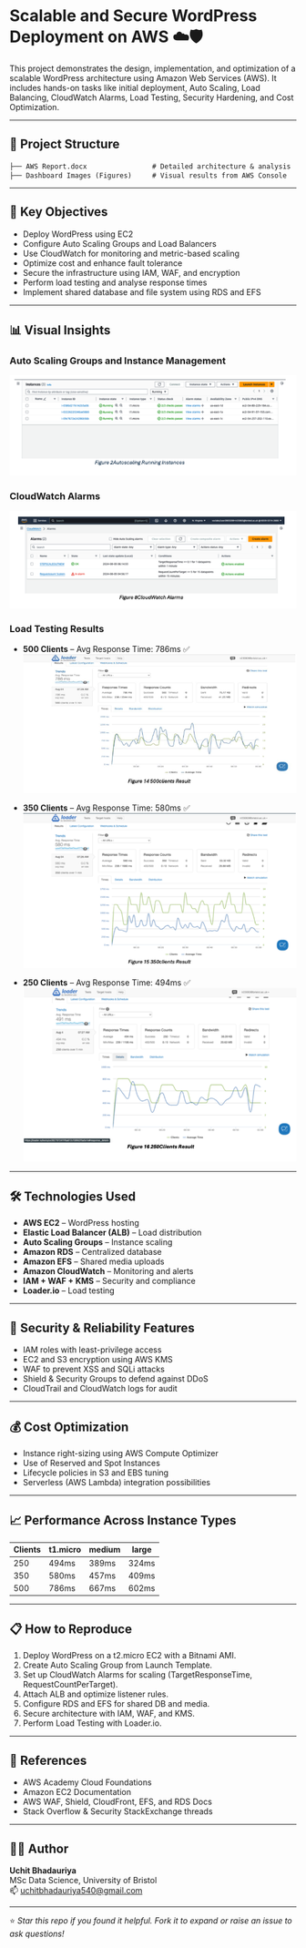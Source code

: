 
# Scalable and Secure WordPress Deployment on AWS ☁️🛡️

This project demonstrates the design, implementation, and optimization of a scalable WordPress architecture using Amazon Web Services (AWS). It includes hands-on tasks like initial deployment, Auto Scaling, Load Balancing, CloudWatch Alarms, Load Testing, Security Hardening, and Cost Optimization.

---

## 📂 Project Structure

```
├── AWS Report.docx                # Detailed architecture & analysis
├── Dashboard Images (Figures)     # Visual results from AWS Console
```

---

## 🧠 Key Objectives

- Deploy WordPress using EC2
- Configure Auto Scaling Groups and Load Balancers
- Use CloudWatch for monitoring and metric-based scaling
- Optimize cost and enhance fault tolerance
- Secure the infrastructure using IAM, WAF, and encryption
- Perform load testing and analyse response times
- Implement shared database and file system using RDS and EFS

---

## 📊 Visual Insights

### Auto Scaling Groups and Instance Management
![AutoScaling Group](images/autoscaling_group.png)

### CloudWatch Alarms
![CloudWatch Alarms](images/cloudwatch_alarms.png)

### Load Testing Results
- **500 Clients** – Avg Response Time: 786ms ✅
![500 Clients](images/500_clients.png)

- **350 Clients** – Avg Response Time: 580ms ✅
![350 Clients](images/350_clients.png)

- **250 Clients** – Avg Response Time: 494ms ✅
![250 Clients](images/250_clients.png)

---

## 🛠️ Technologies Used

- **AWS EC2** – WordPress hosting
- **Elastic Load Balancer (ALB)** – Load distribution
- **Auto Scaling Groups** – Instance scaling
- **Amazon RDS** – Centralized database
- **Amazon EFS** – Shared media uploads
- **Amazon CloudWatch** – Monitoring and alerts
- **IAM + WAF + KMS** – Security and compliance
- **Loader.io** – Load testing

---

## 🔐 Security & Reliability Features

- IAM roles with least-privilege access
- EC2 and S3 encryption using AWS KMS
- WAF to prevent XSS and SQLi attacks
- Shield & Security Groups to defend against DDoS
- CloudTrail and CloudWatch logs for audit

---

## 💰 Cost Optimization

- Instance right-sizing using AWS Compute Optimizer
- Use of Reserved and Spot Instances
- Lifecycle policies in S3 and EBS tuning
- Serverless (AWS Lambda) integration possibilities

---

## 📈 Performance Across Instance Types

| Clients | t1.micro | medium | large |
|---------|----------|--------|-------|
| 250     | 494ms    | 389ms  | 324ms |
| 350     | 580ms    | 457ms  | 409ms |
| 500     | 786ms    | 667ms  | 602ms |

---

## 📋 How to Reproduce

1. Deploy WordPress on a t2.micro EC2 with a Bitnami AMI.
2. Create Auto Scaling Group from Launch Template.
3. Set up CloudWatch Alarms for scaling (TargetResponseTime, RequestCountPerTarget).
4. Attach ALB and optimize listener rules.
5. Configure RDS and EFS for shared DB and media.
6. Secure architecture with IAM, WAF, and KMS.
7. Perform Load Testing with Loader.io.

---

## 📎 References

- AWS Academy Cloud Foundations
- Amazon EC2 Documentation
- AWS WAF, Shield, CloudFront, EFS, and RDS Docs
- Stack Overflow & Security StackExchange threads

---

## 👨‍💻 Author

**Uchit Bhadauriya**  
MSc Data Science, University of Bristol  
📫 [uchitbhadauriya540@gmail.com](mailto:uchitbhadauriya540@gmail.com)

---

⭐️ *Star this repo if you found it helpful. Fork it to expand or raise an issue to ask questions!*
